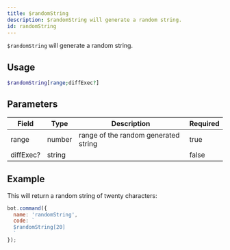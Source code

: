 ```yaml
---
title: $randomString 
description: $randomString will generate a random string.
id: randomString
---
```


`$randomString` will generate a random string.

## Usage

```php
$randomString[range;diffExec?]
```

## Parameters 


| Field     | Type   | Description                          | Required |
| --------- | ------ | ------------------------------------ | -------- |
| range     | number | range of the random generated string | true      |
| diffExec? | string |                                      | false       |


## Example

This will return a random string of twenty characters:

```javascript
bot.command({
  name: 'randomString',
  code: `
  $randomString[20]
  `
});
```
